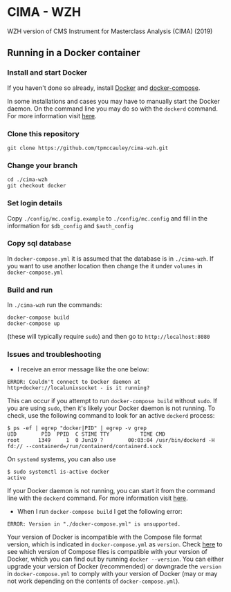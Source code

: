 # CIMA - WZH
WZH version of CMS Instrument for Masterclass Analysis (CIMA) (2019)

## Running in a Docker container

### Install and start Docker

If you haven't done so already, install [Docker](https://docs.docker.com/install/) and [docker-compose](https://docs.docker.com/compose/install/).

In some installations and cases you may have to manually start the Docker daemon. On the command line you may do so with the `dockerd` command. For more information visit [here](https://docs.docker.com/config/daemon/).

### Clone this repository

`git clone https://github.com/tpmccauley/cima-wzh.git`

### Change your branch

```
cd ./cima-wzh
git checkout docker
```

### Set login details

Copy `./config/mc.config.example` to `./config/mc.config` and fill in the information for `$db_config` and `$auth_config`

### Copy sql database 

In `docker-compose.yml` it is assumed that the database is in `./cima-wzh`. If you want to use another location then 
change the it under `volumes` in `docker-compose.yml`

### Build and run

In `./cima-wzh` run the commands: 

```
docker-compose build
docker-compose up
```

(these will typically require `sudo`) and then go to `http://localhost:8080`

### Issues and troubleshooting

*  I receive an error message like the one below:
```
ERROR: Couldn't connect to Docker daemon at http+docker://localunixsocket - is it running?
```

This can occur if you attempt to run `docker-compose build` without `sudo`.  If you are using `sudo`, then it's likely your Docker daemon is not running. To check, use the following command to look for an active `dockerd` process:
```
$ ps -ef | egrep "docker|PID" | egrep -v grep
UID        PID  PPID  C STIME TTY          TIME CMD
root      1349     1  0 Jun19 ?        00:03:04 /usr/bin/dockerd -H fd:// --containerd=/run/containerd/containerd.sock
```

On `systemd` systems, you can also use
```
$ sudo systemctl is-active docker
active
```

If your Docker daemon is not running, you can start it from the command line with the `dockerd` command. For more information visit [here](https://docs.docker.com/config/daemon/).

*  When I run `docker-compose build` I get the following error:
```
ERROR: Version in "./docker-compose.yml" is unsupported.
```

Your version of Docker is incompatible with the Compose file format version, which is indicated in `docker-compose.yml` as `version`. Check [here](https://docs.docker.com/compose/compose-file/) to see which version of Compose files is compatible with your version of Docker, which you can find out by running `docker --version`. You can either upgrade your version of Docker (recommended) or downgrade the `version` in `docker-compose.yml` to comply with your version of Docker (may or may not work depending on the contents of `docker-compose.yml`).

